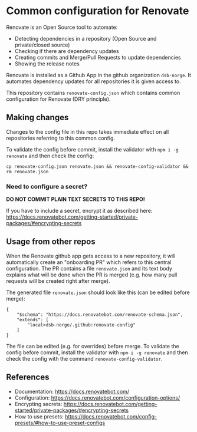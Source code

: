 # Common configuration for Renovate

Renovate is an Open Source tool to automate:

- Detecting dependencies in a repository (Open Source and private/closed source)
- Checking if there are dependency updates
- Creating commits and Merge/Pull Requests to update dependencies
- Showing the release notes

Renovate is installed as a Github App in the github organization `dsb-norge`. It automates dependency updates for all
repositories it is given access to.

This repository contains `renovate-config.json` which contains common configuration for Renovate (DRY principle).

## Making changes
Changes to the config file in this repo takes immediate effect on all repositories referring to this common config.

To validate the config before commit, install the validator with `npm i -g renovate` and then check the config:

    cp renovate-config.json renovate.json && renovate-config-validator && rm renovate.json

### Need to configure a secret?
__DO NOT COMMIT PLAIN TEXT SECRETS TO THIS REPO!__

If you have to include a secret, encrypt it as described here:
https://docs.renovatebot.com/getting-started/private-packages/#encrypting-secrets

## Usage from other repos
When the Renovate github app gets access to a new repository, it will automatically create an "onboarding PR" which
refers to this central configuration. The PR contains a file `renovate.json` and its text body explains what
will be done when the PR is merged (e.g. how many pull requests will be created right after merge).

The generated file `renovate.json` should look like this (can be edited before merge):

    {
        "$schema": "https://docs.renovatebot.com/renovate-schema.json",
        "extends": [
            "local>dsb-norge/.github:renovate-config"
        ]
    }

The file can be edited (e.g. for overrides) before merge. To validate the config before commit, install the validator
with `npm i -g renovate` and then check the config with the command `renovate-config-validator`.

## References
- Documentation: https://docs.renovatebot.com/
- Configuration: https://docs.renovatebot.com/configuration-options/
- Encrypting secrets: https://docs.renovatebot.com/getting-started/private-packages/#encrypting-secrets
- How to use presets: https://docs.renovatebot.com/config-presets/#how-to-use-preset-configs